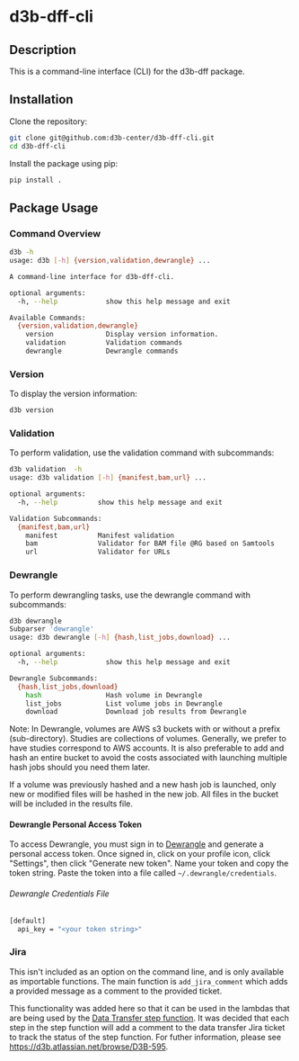 # d3b-dff-cli

## Description

This is a command-line interface (CLI) for the d3b-dff package.

## Installation

Clone the repository:

```bash
git clone git@github.com:d3b-center/d3b-dff-cli.git
cd d3b-dff-cli
```
Install the package using pip:

```bash
pip install .
```

## Package Usage
### Command Overview
```bash
d3b -h
usage: d3b [-h] {version,validation,dewrangle} ...

A command-line interface for d3b-dff-cli.

optional arguments:
  -h, --help            show this help message and exit

Available Commands:
  {version,validation,dewrangle}
    version             Display version information.
    validation          Validation commands
    dewrangle           Dewrangle commands
```

### Version
To display the version information:
```bash
d3b version
```

### Validation
To perform validation, use the validation command with subcommands:

```bash
d3b validation  -h
usage: d3b validation [-h] {manifest,bam,url} ...

optional arguments:
  -h, --help          show this help message and exit

Validation Subcommands:
  {manifest,bam,url}
    manifest          Manifest validation
    bam               Validator for BAM file @RG based on Samtools
    url               Validator for URLs
```

### Dewrangle
To perform dewrangling tasks, use the dewrangle command with subcommands:
```bash
d3b dewrangle
Subparser 'dewrangle'
usage: d3b dewrangle [-h] {hash,list_jobs,download} ...

optional arguments:
  -h, --help            show this help message and exit

Dewrangle Subcommands:
  {hash,list_jobs,download}
    hash                Hash volume in Dewrangle
    list_jobs           List volume jobs in Dewrangle
    download            Download job results from Dewrangle
```
Note: In Dewrangle, volumes are AWS s3 buckets with or without a prefix (sub-directory). Studies are collections of volumes. Generally, we prefer to have studies correspond to AWS accounts. It is also preferable to add and hash an entire bucket to avoid the costs associated with launching multiple hash jobs should you need them later.

If a volume was previously hashed and a new hash job is launched, only new or modified files will be hashed in the new job. All files in the bucket will be included in the results file.

#### Dewrangle Personal Access Token
To access Dewrangle, you must sign in to [Dewrangle](dewrangle.com) and generate a personal access token. Once signed in, click on your profile icon, click "Settings", then click "Generate new token". Name your token and copy the token string. Paste the token into a file called `~/.dewrangle/credentials`.

###### Dewrangle Credentials File
```bash
[default]
  api_key = "<your token string>"
```

### Jira

This isn't included as an option on the command line, and is only available as importable functions. The main function is `add_jira_comment` which adds a provided message as a comment to the provided ticket.


This functionality was added here so that it can be used in the lambdas that are being used by the [Data Transfer step function](https://github.com/d3b-center/d3b-dff-data-transfer-pipeline). It was decided that each step in the step function will add a comment to the data transfer Jira ticket to track the status of the step function. For futher information, please see https://d3b.atlassian.net/browse/D3B-595.
